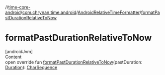 //[time-core-android](../../../index.md)/[com.chrynan.time.android](../index.md)/[AndroidRelativeTimeFormatter](index.md)/[formatPastDurationRelativeToNow](format-past-duration-relative-to-now.md)



# formatPastDurationRelativeToNow  
[androidJvm]  
Content  
open override fun [formatPastDurationRelativeToNow](format-past-duration-relative-to-now.md)(pastDuration: [Duration](https://kotlinlang.org/api/latest/jvm/stdlib/kotlin.time/-duration/index.html)): [CharSequence](https://kotlinlang.org/api/latest/jvm/stdlib/kotlin/-char-sequence/index.html)  



